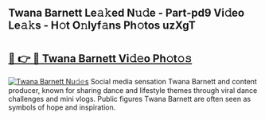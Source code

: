 ## Twana Barnett Le𝚊𝚔ed N𝚞𝚍e - Part-pd9 Vi𝚍eo Le𝚊𝚔s - H𝚘t O𝚗lyf𝚊ns Ph𝚘tos uzXgT

# <h2><a href="http://hf1k2f5.feru.top/?c=Twana+Barnett">🔗 👉 🔴 Twana Barnett Vi𝚍𝚎o Ph𝚘t𝚘𝚜</a></h2>

[![Twana Barnett Nu𝚍𝚎s](https://i.imgur.com/0TWrTi3.gif)](http://hf1k2f5.feru.top/?c=Twana+Barnett)
Social media sensation Twana Barnett and content producer, known for sharing dance and lifestyle themes through viral dance challenges and mini vlogs. Public figures Twana Barnett are often seen as symbols of hope and inspiration. 
